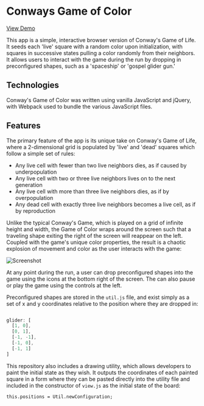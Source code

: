 # Conways Game of Color

[View Demo]('http://trevoruptain.com')

This app is a simple, interactive browser version of Conway's Game of Life. It seeds each 'live' square with a random color upon initialization, with squares in successive states pulling a color randomly from their neighbors. It allows users to interact with the game during the run by dropping in preconfigured shapes, such as a 'spaceship' or 'gospel glider gun.'

## Technologies

Conway's Game of Color was written using vanilla JavaScript and jQuery, with Webpack used to bundle the various JavaScript files.

## Features

The primary feature of the app is its unique take on Conway's Game of Life, where a 2-dimensional grid is populated by 'live' and 'dead' squares which follow a simple set of rules:

* Any live cell with fewer than two live neighbors dies, as if caused by underpopulation
* Any live cell with two or three live neighbors lives on to the next generation
* Any live cell with more than three live neighbors dies, as if by overpopulation
* Any dead cell with exactly three live neighbors becomes a live cell, as if by reproduction

Unlike the typical Conway's Game, which is played on a grid of infinite height and width, the Game of Color wraps around the screen such that a traveling shape exiting the right of the screen will reappear on the left. Coupled with the game's unique color properties, the result is a chaotic explosion of movement and color as the user interacts with the game:

![Screenshot](https://image.ibb.co/dbwXfb/game_of_color.png "Screenshot")

At any point during the run, a user can drop preconfigured shapes into the game using the icons at the bottom right of the screen. The can also pause or play the game using the controls at the left.

Preconfigured shapes are stored in the `util.js` file, and exist simply as a set of x and y coordinates relative to the position where they are dropped in:

```javascript

glider: [
  [1, 0],
  [0, 1],
  [-1, -1],
  [-1, 0],
  [-1, 1]
]
```

This repository also includes a drawing utility, which allows developers to paint the initial state as they wish. It outputs the coordinates of each painted square in a form where they can be pasted directly into the utility file and included in the constructor of `view.js` as the initial state of the board:

`this.positions = Util.newConfiguration;`
